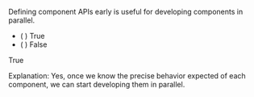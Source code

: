 <panel header="{{ icon_Q_A }} True or False?">
<question>

Defining component APIs early is useful for developing components in parallel.

- ( ) True
- ( ) False

<div slot="answer">

True

Explanation: Yes, once we know the precise behavior expected of each component, we can start developing them in parallel.

</div>
</question>
</panel>
